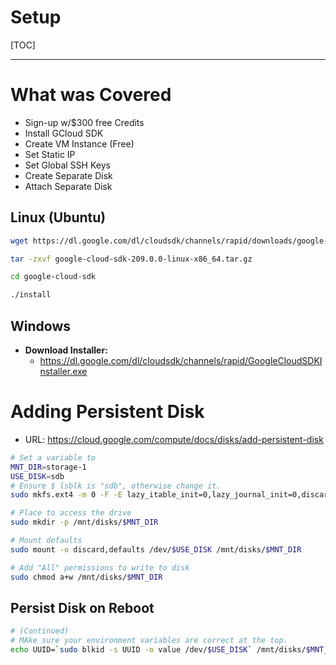 # Setup

[TOC]

---

# What was Covered

 - Sign-up w/$300 free Credits
- Install GCloud SDK
- Create VM Instance (Free)
- Set Static IP
- Set Global SSH Keys
- Create Separate Disk
- Attach Separate Disk

## Linux (Ubuntu)

```sh
wget https://dl.google.com/dl/cloudsdk/channels/rapid/downloads/google-cloud-sdk-209.0.0-linux-x86_64.tar.gz

tar -zxvf google-cloud-sdk-209.0.0-linux-x86_64.tar.gz

cd google-cloud-sdk

./install
```

## Windows

- **Download Installer:** 
  - https://dl.google.com/dl/cloudsdk/channels/rapid/GoogleCloudSDKInstaller.exe

# Adding Persistent Disk

- URL: https://cloud.google.com/compute/docs/disks/add-persistent-disk

```sh
# Set a variable to 
MNT_DIR=storage-1
USE_DISK=sdb
# Ensure $ lsblk is "sdb", otherwise change it.
sudo mkfs.ext4 -m 0 -F -E lazy_itable_init=0,lazy_journal_init=0,discard /dev/$USE_DISK

# Place to access the drive
sudo mkdir -p /mnt/disks/$MNT_DIR

# Mount defaults
sudo mount -o discard,defaults /dev/$USE_DISK /mnt/disks/$MNT_DIR

# Add "All" permissions to write to disk
sudo chmod a+w /mnt/disks/$MNT_DIR
```

## Persist Disk on Reboot

```sh
# (Continued)
# MAke sure your environment variables are correct at the top.
echo UUID=`sudo blkid -s UUID -o value /dev/$USE_DISK` /mnt/disks/$MNT_DIR ext4 discard,defaults,nofail 0 2 | sudo tee -a /etc/fstab
```

